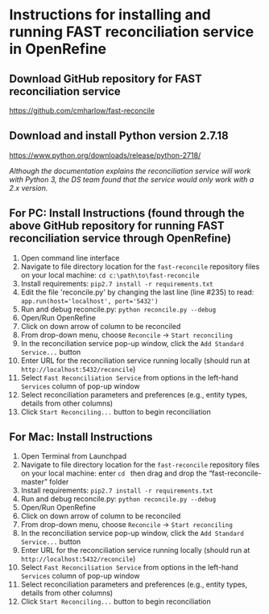 # Instructions for installing and running FAST reconciliation service in OpenRefine

## Download GitHub repository for FAST reconciliation service

https://github.com/cmharlow/fast-reconcile

## Download and install Python version 2.7.18

https://www.python.org/downloads/release/python-2718/

*Although the documentation explains the reconciliation service will work with Python 3, the DS team found that the service would only work with a 2.x version.*

## For PC: Install Instructions (found through the above GitHub repository for running FAST reconciliation service through OpenRefine)

1. Open command line interface
2. Navigate to file directory location for the `fast-reconcile` repository files on your local machine: `cd c:\path\to\fast-reconcile`
3. Install requirements: `pip2.7 install -r requirements.txt`
4. Edit the file 'reconcile.py' by changing the last line (line #235) to read: `app.run(host='localhost', port='5432')`
5. Run and debug reconcile.py: `python reconcile.py --debug`
6. Open/Run OpenRefine
7. Click on down arrow of column to be reconciled
8. From drop-down menu, choose `Reconcile` -> `Start reconciling`
9. In the reconciliation service pop-up window, click the `Add Standard Service...` button
10. Enter URL for the reconciliation service running locally (should run at `http://localhost:5432/reconcile`)
11. Select `Fast Reconciliation Service` from options in the left-hand `Services` column of pop-up window
12. Select reconciliation parameters and preferences (e.g., entity types, details from other columns)
13. Click `Start Reconciling...` button to begin reconciliation

## For Mac: Install Instructions

1. Open Terminal from Launchpad
2. Navigate to file directory location for the `fast-reconcile` repository files on your local machine: enter `cd ` then drag and drop the “fast-reconcile-master” folder
3. Install requirements: `pip2.7 install -r requirements.txt`
4. Run and debug reconcile.py: `python reconcile.py --debug`
5. Open/Run OpenRefine
7. Click on down arrow of column to be reconciled
8. From drop-down menu, choose `Reconcile` -> `Start reconciling`
9. In the reconciliation service pop-up window, click the `Add Standard Service...` button
10. Enter URL for the reconciliation service running locally (should run at `http://localhost:5432/reconcile`)
11. Select `Fast Reconciliation Service` from options in the left-hand `Services` column of pop-up window
12. Select reconciliation parameters and preferences (e.g., entity types, details from other columns)
13. Click `Start Reconciling...` button to begin reconciliation
